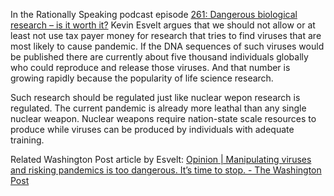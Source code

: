 In the Rationally Speaking podcast episode [261: Dangerous biological research – is it worth it?](http://rationallyspeakingpodcast.org/261-dangerous-biological-research-is-it-worth-it-kevin-esvelt/) Kevin Esvelt argues that we should not allow or at least not use tax payer money for research that tries to find viruses that are most likely to cause pandemic. If the DNA sequences of such viruses would be published there are currently about five thousand individuals globally who could reproduce and release those viruses. And that number is growing rapidly because the popularity of life science research.

Such research should be regulated just like nuclear wepon research is regulated. The current pandemic is already more leathal than any single nuclear weapon. Nuclear weapons require nation-state scale resources to produce while viruses can be produced by individuals with adequate training. 

Related Washington Post article by Esvelt: [Opinion | Manipulating viruses and risking pandemics is too dangerous. It’s time to stop. - The Washington Post](https://www.washingtonpost.com/opinions/2021/10/07/manipulating-viruses-risking-pandemics-is-too-dangerous-its-time-stop/)